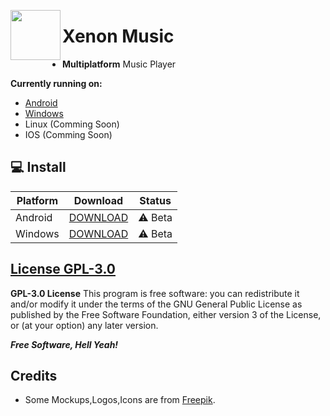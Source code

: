 <a href="https://github.com/Xenon-project/Xenon-Music"><img src="https://user-images.githubusercontent.com/95465993/178030429-50ccece3-85e8-4dd9-8358-07f1f62274b1.png" align="left" height="80" width="80" ></a>

# Xenon Music






- **Multiplatform** Music Player



 **Currently running on:**
 - [Android](https://github.com/Xenon-project/Xenon-Music/releases/) 
 - [Windows](https://github.com/Xenon-project/Xenon-Music-Windows/releases/)
 - Linux (Comming Soon)
 - IOS (Comming Soon)


## 💻 Install 

| Platform | Download | Status |
|----------|----------|--------|
| Android    |[DOWNLOAD](https://github.com/Xenon-project/Xenon-Music/releases/download/v1.0/Xenon.music.v1.0.apk)| ⚠️ Beta | 
| Windows    |[DOWNLOAD](https://github.com/Xenon-project/Xenon-Music-Windows/releases/download/v1.0/Xenon.Music.Player.exe)| ⚠️ Beta |



[License GPL-3.0](https://github.com/Xenon-project/Xenon-Music/blob/master/LICENSE)
----
**GPL-3.0 License**
This program is free software: you can redistribute it and/or modify it under the terms of the GNU General Public License as published by the Free Software Foundation, either version 3 of the License, or (at your option) any later version.

***Free Software, Hell Yeah!***


Credits
----
 - Some Mockups,Logos,Icons are from [Freepik](https://www.freepik.com/).
